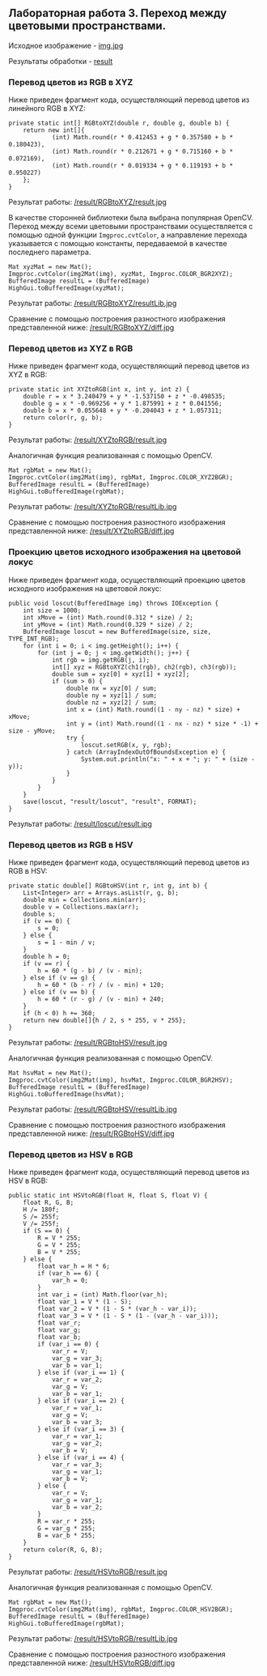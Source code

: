 ## Лабораторная работа 3. Переход между цветовыми пространствами.

Исходное изображение - [img.jpg](https://github.com/IvanHattler/Practice03/blob/master/src/main/resources/img.jpg)

Результаты обработки - [result](https://github.com/IvanHattler/Practice03/tree/master/result)

### Перевод цветов из RGB в XYZ

Ниже приведен фрагмент кода, осуществляющий перевод цветов из линейного RGB в XYZ:
```
private static int[] RGBtoXYZ(double r, double g, double b) {
    return new int[]{
            (int) Math.round(r * 0.412453 + g * 0.357580 + b * 0.180423),
            (int) Math.round(r * 0.212671 + g * 0.715160 + b * 0.072169),
            (int) Math.round(r * 0.019334 + g * 0.119193 + b * 0.950227)
    };
}
```
Результат работы: [/result/RGBtoXYZ/result.jpg](https://github.com/IvanHattler/Practice03/blob/master/result/RGBtoXYZ/result.jpg)

В качестве сторонней библиотеки была выбрана популярная OpenCV. Переход между всеми цветовыми пространствами осуществляется с помощью одной функции `Imgproc.cvtColor`, а направление перехода указывается с помощью константы, передаваемой в качестве последнего параметра.

```
Mat xyzMat = new Mat();
Imgproc.cvtColor(img2Mat(img), xyzMat, Imgproc.COLOR_BGR2XYZ);
BufferedImage resultL = (BufferedImage) HighGui.toBufferedImage(xyzMat);
```
Результат работы: [/result/RGBtoXYZ/resultLib.jpg](https://github.com/IvanHattler/Practice03/blob/master/result/RGBtoXYZ/resultLib.jpg)

Сравнение с помощью построения разностного изображения представленной ниже: [/result/RGBtoXYZ/diff.jpg](https://github.com/IvanHattler/Practice03/blob/master/result/RGBtoXYZ/diff.jpg)

### Перевод цветов из XYZ в RGB

Ниже приведен фрагмент кода, осуществляющий перевод цветов из XYZ в RGB:
```
private static int XYZtoRGB(int x, int y, int z) {
    double r = x * 3.240479 + y * -1.537150 + z * -0.498535;
    double g = x * -0.969256 + y * 1.875991 + z * 0.041556;
    double b = x * 0.055648 + y * -0.204043 + z * 1.057311;
    return color(r, g, b);
}
```
Результат работы: [/result/XYZtoRGB/result.jpg](https://github.com/IvanHattler/Practice03/blob/master/result/XYZtoRGB/result.jpg)

Аналогичная функция реализованная с помощью OpenCV.

```
Mat rgbMat = new Mat();
Imgproc.cvtColor(img2Mat(img), rgbMat, Imgproc.COLOR_XYZ2BGR);
BufferedImage resultL = (BufferedImage) HighGui.toBufferedImage(rgbMat);
```
Результат работы: [/result/XYZtoRGB/resultLib.jpg](https://github.com/IvanHattler/Practice03/blob/master/result/XYZtoRGB/resultLib.jpg)

Сравнение с помощью построения разностного изображения представленной ниже: [/result/XYZtoRGB/diff.jpg](https://github.com/IvanHattler/Practice03/blob/master/result/XYZtoRGB/diff.jpg)

### Проекцию цветов исходного изображения на цветовой локус

Ниже приведен фрагмент кода, осуществляющий проекцию цветов исходного изображения на цветовой локус:
```
public void loscut(BufferedImage img) throws IOException {
    int size = 1000;
    int xMove = (int) Math.round(0.312 * size) / 2;
    int yMove = (int) Math.round(0.329 * size) / 2;
    BufferedImage loscut = new BufferedImage(size, size, TYPE_INT_RGB);
    for (int i = 0; i < img.getHeight(); i++) {
        for (int j = 0; j < img.getWidth(); j++) {
            int rgb = img.getRGB(j, i);
            int[] xyz = RGBtoXYZ(ch1(rgb), ch2(rgb), ch3(rgb));
            double sum = xyz[0] + xyz[1] + xyz[2];
            if (sum > 0) {
                double nx = xyz[0] / sum;
                double ny = xyz[1] / sum;
                double nz = xyz[2] / sum;
                int x = (int) Math.round((1 - ny - nz) * size) + xMove;
                int y = (int) Math.round((1 - nx - nz) * size * -1) + size - yMove;
                try {
                    loscut.setRGB(x, y, rgb);
                } catch (ArrayIndexOutOfBoundsException e) {
                    System.out.println("x: " + x + "; y: " + (size - y));
                }
            }
        }
    }
    save(loscut, "result/loscut", "result", FORMAT);
}
```
Результат работы: [/result/loscut/result.jpg](https://github.com/IvanHattler/Practice03/blob/master/result/loscut/result.jpg)

### Перевод цветов из RGB в HSV

Ниже приведен фрагмент кода, осуществляющий перевод цветов из RGB в HSV:
```
private static double[] RGBtoHSV(int r, int g, int b) {
    List<Integer> arr = Arrays.asList(r, g, b);
    double min = Collections.min(arr);
    double v = Collections.max(arr);
    double s;
    if (v == 0) {
        s = 0;
    } else {
        s = 1 - min / v;
    }
    double h = 0;
    if (v == r) {
        h = 60 * (g - b) / (v - min);
    } else if (v == g) {
        h = 60 * (b - r) / (v - min) + 120;
    } else if (v == b) {
        h = 60 * (r - g) / (v - min) + 240;
    }
    if (h < 0) h += 360;
    return new double[]{h / 2, s * 255, v * 255};
}
```
Результат работы: [/result/RGBtoHSV/result.jpg](https://github.com/IvanHattler/Practice03/blob/master/result/RGBtoHSV/result.jpg)

Аналогичная функция реализованная с помощью OpenCV.

```
Mat hsvMat = new Mat();
Imgproc.cvtColor(img2Mat(img), hsvMat, Imgproc.COLOR_BGR2HSV);
BufferedImage resultL = (BufferedImage) HighGui.toBufferedImage(hsvMat);
```
Результат работы: [/result/RGBtoHSV/resultLib.jpg](https://github.com/IvanHattler/Practice03/blob/master/result/RGBtoHSV/resultLib.jpg)

Сравнение с помощью построения разностного изображения представленной ниже: [/result/RGBtoHSV/diff.jpg](https://github.com/IvanHattler/Practice03/blob/master/result/RGBtoHSV/diff.jpg)

### Перевод цветов из HSV в RGB

Ниже приведен фрагмент кода, осуществляющий перевод цветов из HSV в RGB:
```
public static int HSVtoRGB(float H, float S, float V) {
    float R, G, B;
    H /= 180f;
    S /= 255f;
    V /= 255f;
    if (S == 0) {
        R = V * 255;
        G = V * 255;
        B = V * 255;
    } else {
        float var_h = H * 6;
        if (var_h == 6) {
            var_h = 0;
        }
        int var_i = (int) Math.floor(var_h);
        float var_1 = V * (1 - S);
        float var_2 = V * (1 - S * (var_h - var_i));
        float var_3 = V * (1 - S * (1 - (var_h - var_i)));
        float var_r;
        float var_g;
        float var_b;
        if (var_i == 0) {
            var_r = V;
            var_g = var_3;
            var_b = var_1;
        } else if (var_i == 1) {
            var_r = var_2;
            var_g = V;
            var_b = var_1;
        } else if (var_i == 2) {
            var_r = var_1;
            var_g = V;
            var_b = var_3;
        } else if (var_i == 3) {
            var_r = var_1;
            var_g = var_2;
            var_b = V;
        } else if (var_i == 4) {
            var_r = var_3;
            var_g = var_1;
            var_b = V;
        } else {
            var_r = V;
            var_g = var_1;
            var_b = var_2;
        }
        R = var_r * 255;
        G = var_g * 255;
        B = var_b * 255;
    }
    return color(R, G, B);
}
```
Результат работы: [/result/HSVtoRGB/result.jpg](https://github.com/IvanHattler/Practice03/blob/master/result/HSVtoRGB/result.jpg)

Аналогичная функция реализованная с помощью OpenCV.

```
Mat rgbMat = new Mat();
Imgproc.cvtColor(img2Mat(img), rgbMat, Imgproc.COLOR_HSV2BGR);
BufferedImage resultL = (BufferedImage) HighGui.toBufferedImage(rgbMat);
```
Результат работы: [/result/HSVtoRGB/resultLib.jpg](https://github.com/IvanHattler/Practice03/blob/master/result/HSVtoRGB/resultLib.jpg)

Сравнение с помощью построения разностного изображения представленной ниже: [/result/HSVtoRGB/diff.jpg](https://github.com/IvanHattler/Practice03/blob/master/result/HSVtoRGB/diff.jpg)
